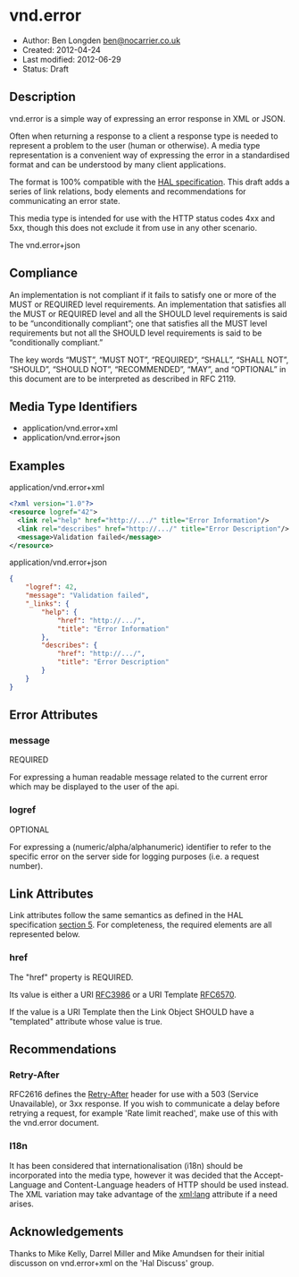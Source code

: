# vnd.error

* Author: Ben Longden <ben@nocarrier.co.uk>
* Created: 2012-04-24
* Last modified: 2012-06-29
* Status: Draft

## Description

vnd.error is a simple way of expressing an error response in XML or JSON.

Often when returning a response to a client a response type is needed to represent a problem to the user (human or otherwise).  A media type representation is a convenient way of expressing the error in a standardised format and can be understood by many client applications.

The format is 100% compatible with the [HAL specification](http://tools.ietf.org/html/draft-kelly-json-hal). This draft adds a series of link relations, body elements and recommendations for communicating an error state.

This media type is intended for use with the HTTP status codes 4xx and 5xx, though this does not exclude it from use in any other scenario.

The vnd.error+json

## Compliance

An implementation is not compliant if it fails to satisfy one or more of the MUST or REQUIRED level requirements. An implementation that satisfies all the MUST or REQUIRED level and all the SHOULD level requirements is said to be “unconditionally compliant”; one that satisfies all the MUST level requirements but not all the SHOULD level requirements is said to be “conditionally compliant.”

The key words “MUST”, “MUST NOT”, “REQUIRED”, “SHALL”, “SHALL NOT”, “SHOULD”, “SHOULD NOT”, “RECOMMENDED”, “MAY”, and “OPTIONAL” in this document are to be interpreted as described in RFC 2119.

## Media Type Identifiers

* application/vnd.error+xml
* application/vnd.error+json

## Examples

application/vnd.error+xml
```xml
<?xml version="1.0"?>
<resource logref="42">
  <link rel="help" href="http://.../" title="Error Information"/>
  <link rel="describes" href="http://.../" title="Error Description"/>
  <message>Validation failed</message>
</resource>
```

application/vnd.error+json
```json
{
    "logref": 42,
    "message": "Validation failed",
    "_links": {
        "help": {
            "href": "http://.../",
            "title": "Error Information"
        },
        "describes": {
            "href": "http://.../",
            "title": "Error Description"
        }
    }
}
```

## Error Attributes

### message

REQUIRED

For expressing a human readable message related to the current error which may be displayed to the user of the api.

### logref

OPTIONAL

For expressing a (numeric/alpha/alphanumeric) identifier to refer to the specific error on the server side for logging purposes (i.e. a request number).

## Link Attributes

Link attributes follow the same semantics as defined in the HAL specification [section 5](http://tools.ietf.org/html/draft-kelly-json-hal-06#section-5). For completeness, the required elements are all represented below.

### href

The "href" property is REQUIRED.

Its value is either a URI [RFC3986](http://tools.ietf.org/html/rfc3986) or a URI Template [RFC6570](http://tools.ietf.org/html/rfc6570).

If the value is a URI Template then the Link Object SHOULD have a "templated" attribute whose value is true.

## Recommendations

### Retry-After

RFC2616 defines the [Retry-After](http://www.w3.org/Protocols/rfc2616/rfc2616-sec14.html#sec14.37) header for use with a 503 (Service Unavailable), or 3xx response. If you wish to communicate a delay before retrying a request, for example 'Rate limit reached', make use of this with the vnd.error document.

### I18n

It has been considered that internationalisation (i18n) should be incorporated into the media type, however it was decided that the Accept-Language and Content-Language headers of HTTP should be used instead. The XML variation may take advantage of the [xml:lang](http://www.w3.org/TR/xml/#sec-lang-tag) attribute if a need arises.

## Acknowledgements

Thanks to Mike Kelly, Darrel Miller and Mike Amundsen for their initial discusson on vnd.error+xml on the 'Hal Discuss' group.

